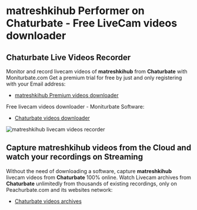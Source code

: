 # matreshkihub Performer on Chaturbate - Free LiveCam videos downloader

## Chaturbate Live Videos Recorder

Monitor and record livecam videos of **matreshkihub** from **Chaturbate** with Moniturbate.com
Get a premium trial for free by just and only registering with your Email address:
* [matreshkihub Premium videos downloader](https://moniturbate.com/request-demo-licence-key.html)

Free livecam videos downloader - Moniturbate Software:
* [Chaturbate videos downloader](https://moniturbate.com/moniturbate-download-software.html)

![matreshkihub livecam videos recorder](https://peachurnet.com/templates/moniturbate-software.png)


## Capture matreshkihub videos from the Cloud and watch your recordings on Streaming

Without the need of downloading a software, capture **matreshkihub** livecam videos from **Chaturbate** 100% online.
Watch Livecam archives from **Chaturbate** unlimitedly from thousands of existing recordings, only on Peachurbate.com and its websites network:
* [Chaturbate videos archives](https://peachurnet.com/)